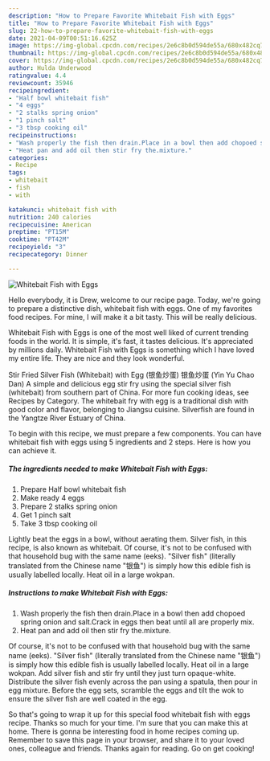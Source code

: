 ```yaml
---
description: "How to Prepare Favorite Whitebait Fish with Eggs"
title: "How to Prepare Favorite Whitebait Fish with Eggs"
slug: 22-how-to-prepare-favorite-whitebait-fish-with-eggs
date: 2021-04-09T00:51:16.625Z
image: https://img-global.cpcdn.com/recipes/2e6c8b0d594de55a/680x482cq70/whitebait-fish-with-eggs-recipe-main-photo.jpg
thumbnail: https://img-global.cpcdn.com/recipes/2e6c8b0d594de55a/680x482cq70/whitebait-fish-with-eggs-recipe-main-photo.jpg
cover: https://img-global.cpcdn.com/recipes/2e6c8b0d594de55a/680x482cq70/whitebait-fish-with-eggs-recipe-main-photo.jpg
author: Hulda Underwood
ratingvalue: 4.4
reviewcount: 35946
recipeingredient:
- "Half bowl whitebait fish"
- "4 eggs"
- "2 stalks spring onion"
- "1 pinch salt"
- "3 tbsp cooking oil"
recipeinstructions:
- "Wash properly the fish then drain.Place in a bowl then add chopoed spring onion and salt.Crack in eggs then beat until all are properly mix."
- "Heat pan and add oil then stir fry the.mixture."
categories:
- Recipe
tags:
- whitebait
- fish
- with

katakunci: whitebait fish with 
nutrition: 240 calories
recipecuisine: American
preptime: "PT15M"
cooktime: "PT42M"
recipeyield: "3"
recipecategory: Dinner

---
```



![Whitebait Fish with Eggs](https://img-global.cpcdn.com/recipes/2e6c8b0d594de55a/680x482cq70/whitebait-fish-with-eggs-recipe-main-photo.jpg)

Hello everybody, it is Drew, welcome to our recipe page. Today, we're going to prepare a distinctive dish, whitebait fish with eggs. One of my favorites food recipes. For mine, I will make it a bit tasty. This will be really delicious.

Whitebait Fish with Eggs is one of the most well liked of current trending foods in the world. It is simple, it's fast, it tastes delicious. It's appreciated by millions daily. Whitebait Fish with Eggs is something which I have loved my entire life. They are nice and they look wonderful.

Stir Fried Silver Fish (Whitebait) with Egg (银鱼炒蛋) 银鱼炒蛋 (Yin Yu Chao Dan) A simple and delicious egg stir fry using the special silver fish (whitebait) from southern part of China. For more fun cooking ideas, see Recipes by Category. The whitebait fry with egg is a traditional dish with good color and flavor, belonging to Jiangsu cuisine. Silverfish are found in the Yangtze River Estuary of China.


To begin with this recipe, we must prepare a few components. You can have whitebait fish with eggs using 5 ingredients and 2 steps. Here is how you can achieve it.

<!--inarticleads1-->

##### The ingredients needed to make Whitebait Fish with Eggs:

1. Prepare Half bowl whitebait fish
1. Make ready 4 eggs
1. Prepare 2 stalks spring onion
1. Get 1 pinch salt
1. Take 3 tbsp cooking oil


Lightly beat the eggs in a bowl, without aerating them. Silver fish, in this recipe, is also known as whitebait. Of course, it&#39;s not to be confused with that household bug with the same name (eeks). &#34;Silver fish&#34; (literally translated from the Chinese name &#34;银鱼&#34;) is simply how this edible fish is usually labelled locally. Heat oil in a large wokpan. 

<!--inarticleads2-->

##### Instructions to make Whitebait Fish with Eggs:

1. Wash properly the fish then drain.Place in a bowl then add chopoed spring onion and salt.Crack in eggs then beat until all are properly mix.
1. Heat pan and add oil then stir fry the.mixture.


Of course, it&#39;s not to be confused with that household bug with the same name (eeks). &#34;Silver fish&#34; (literally translated from the Chinese name &#34;银鱼&#34;) is simply how this edible fish is usually labelled locally. Heat oil in a large wokpan. Add silver fish and stir fry until they just turn opaque-white. Distribute the silver fish evenly across the pan using a spatula, then pour in egg mixture. Before the egg sets, scramble the eggs and tilt the wok to ensure the silver fish are well coated in the egg. 

So that's going to wrap it up for this special food whitebait fish with eggs recipe. Thanks so much for your time. I'm sure that you can make this at home. There is gonna be interesting food in home recipes coming up. Remember to save this page in your browser, and share it to your loved ones, colleague and friends. Thanks again for reading. Go on get cooking!
